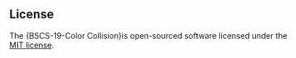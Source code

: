 ## License
The {BSCS-19-Color Collision}is open-sourced software licensed under the [MIT license](http://opensource.org/licenses/MIT).